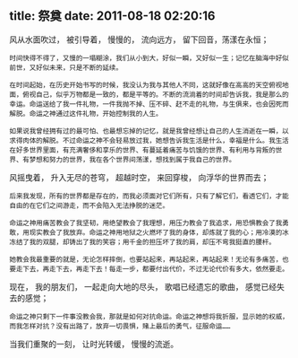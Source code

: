 title: 祭奠
date: 2011-08-18 02:20:16
---

风从水面吹过，
被引导着，
慢慢的，
流向远方，
留下回音，荡漾在永恒；

    时间快得不得了，又慢的一塌糊涂，我们从小到大，好似一瞬，又好似一生；记忆在脑海中好似前世，又好似未来，只是不断的延续。

    在时间起始，在历史开始书写的时候，我没认为我与其他人不同，这就好像在高高的天空俯视地面，俯视自己，似乎万物都是一致的，都是平等的。不断的流淌着的时间却告诉我，我是那么的幸运。命运送给了我一件礼物，一件我抛不掉、压不碎、赶不走的礼物，与生俱来，也会因死而解脱。命运之神通过这件礼物，开始控制我的人生。

    如果说我曾经拥有过的最可怕、也最想忘掉的记忆，就是我曾经想让自己的人生消逝在一瞬，以求得肉体的解脱。不过命运之神不会轻易放过我，她想告诉我生活是什么，幸福是什么。我生活在好多世界里面，有充满奢侈和享乐的世界、有蔓延着痛苦与饥饿的世界、有利用与背叛的世界、有梦想和努力的世界，我在各个世界间荡漾，想找到属于我自己的世界。

风摇曳着，
升入无尽的苍穹，
超越时空，
来回穿梭，
向浮华的世界而去；

    后来我发现，所有的世界都是存在的，而我必须面对它们所有，只有了解它们，看透它们，才能自由的在它们之间游走，而不会陷入无法挣脱的迷茫。

    命运之神用痛苦教会了我坚韧，用绝望教会了我理想，用压力教会了我追求，用恐惧教会了我勇敢，用现实教会了我放弃。命运之神用地狱之火燃坏了我的身体，却炼就了我的心；用冷漠的冰冻结了我的双腿，却铸出了我的笑容；用千金的担压坏了我的肩，却压不弯我挺直的腰杆。

    她教会我最重要的就是，无论怎样摔倒，也要站起来，再站起来，再站起来！无论有多痛苦，也要走下去，再走下去，再走下去！每走一步，都要付出代价，不过无论代价有多大，依然要走。

现在，
我的朋友们，
一起走向大地的尽头，
歌唱已经遗忘的歌曲，
感觉已经失去的感觉；

    命运之神只剩下一件事没教会我，那就是如何对抗命运。命运之神想将我折服，显示她的权威，而我怎样对抗？没有出路了，放弃一切畏惧，赌上最后的勇气，征服命运……

当我们重聚的一刻，
让时光转缓，
慢慢的流逝。
